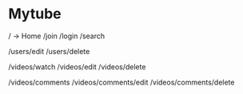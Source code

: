 # Mytube

/ -> Home
/join
/login
/search

/users/edit
/users/delete

/videos/watch
/videos/edit
/videos/delete

/videos/comments
/videos/comments/edit
/videos/comments/delete
